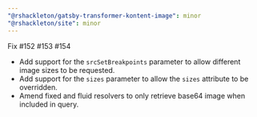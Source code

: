 ```yaml
---
"@rshackleton/gatsby-transformer-kontent-image": minor
"@rshackleton/site": minor
---
```


Fix #152 #153 #154

- Add support for the `srcSetBreakpoints` parameter to allow different image sizes to be requested.
- Add support for the `sizes` parameter to allow the `sizes` attribute to be overridden.
- Amend fixed and fluid resolvers to only retrieve base64 image when included in query.
